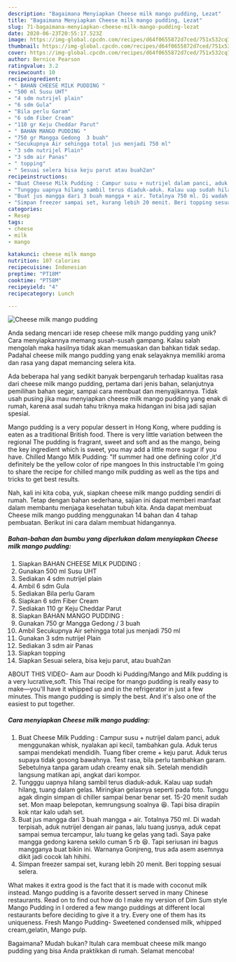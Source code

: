 ```yaml
---
description: "Bagaimana Menyiapkan Cheese milk mango pudding, Lezat"
title: "Bagaimana Menyiapkan Cheese milk mango pudding, Lezat"
slug: 71-bagaimana-menyiapkan-cheese-milk-mango-pudding-lezat
date: 2020-06-23T20:55:17.523Z
image: https://img-global.cpcdn.com/recipes/d64f0655872d7ced/751x532cq70/cheese-milk-mango-pudding-foto-resep-utama.jpg
thumbnail: https://img-global.cpcdn.com/recipes/d64f0655872d7ced/751x532cq70/cheese-milk-mango-pudding-foto-resep-utama.jpg
cover: https://img-global.cpcdn.com/recipes/d64f0655872d7ced/751x532cq70/cheese-milk-mango-pudding-foto-resep-utama.jpg
author: Bernice Pearson
ratingvalue: 3.2
reviewcount: 10
recipeingredient:
- " BAHAN CHEESE MILK PUDDING "
- "500 ml Susu UHT"
- "4 sdm nutrijel plain"
- "6 sdm Gula"
- "Bila perlu Garam"
- "6 sdm Fiber Cream"
- "110 gr Keju Cheddar Parut"
- " BAHAN MANGO PUDDING "
- "750 gr Mangga Gedong  3 buah"
- "Secukupnya Air sehingga total jus menjadi 750 ml"
- "3 sdm nutrijel Plain"
- "3 sdm air Panas"
- " topping"
- " Sesuai selera bisa keju parut atau buah2an"
recipeinstructions:
- "Buat Cheese Milk Pudding : Campur susu + nutrijel dalam panci, aduk menggunakan whisk, nyalakan api kecil, tambahkan gula. Aduk terus sampai mendekati mendidih. Tuang fiber creme + keju parut. Aduk terus supaya tidak gosong bawahnya. Test rasa, bila perlu tambahkan garam. Sebetulnya tanpa garam udah creamy enak sih. Setelah mendidih langsung matikan api, angkat dari kompor."
- "Tungggu uapnya hilang sambil terus diaduk-aduk. Kalau uap sudah hilang, tuang dalam gelas. Miringkan gelasnya seperti pada foto. Tunggu agak dingin simpan di chiller sampai benar benar set. 15-20 menit sudah set. Mon maap belepotan, kemrungsung soalnya 😆. Tapi bisa dirapiin kok ntar kalo udah set."
- "Buat jus mangga dari 3 buah mangga + air. Totalnya 750 ml. Di wadah terpisah, aduk nutrijel dengan air panas, lalu tuang jusnya, aduk cepat sampai semua tercampur, lalu tuang ke gelas yang tadi. Saya pake mangga gedong karena sekilo cuman 5 rb 😆. Tapi seriusan ini bagus mangganya buat bikin ini. Warnanya Gonjreng, trus ada asem asemnya dikit jadi cocok lah hihihi."
- "Simpan freezer sampai set, kurang lebih 20 menit. Beri topping sesuai selera."
categories:
- Resep
tags:
- cheese
- milk
- mango

katakunci: cheese milk mango 
nutrition: 107 calories
recipecuisine: Indonesian
preptime: "PT18M"
cooktime: "PT58M"
recipeyield: "4"
recipecategory: Lunch

---
```



![Cheese milk mango pudding](https://img-global.cpcdn.com/recipes/d64f0655872d7ced/751x532cq70/cheese-milk-mango-pudding-foto-resep-utama.jpg)

Anda sedang mencari ide resep cheese milk mango pudding yang unik? Cara menyiapkannya memang susah-susah gampang. Kalau salah mengolah maka hasilnya tidak akan memuaskan dan bahkan tidak sedap. Padahal cheese milk mango pudding yang enak selayaknya memiliki aroma dan rasa yang dapat memancing selera kita.

Ada beberapa hal yang sedikit banyak berpengaruh terhadap kualitas rasa dari cheese milk mango pudding, pertama dari jenis bahan, selanjutnya pemilihan bahan segar, sampai cara membuat dan menyajikannya. Tidak usah pusing jika mau menyiapkan cheese milk mango pudding yang enak di rumah, karena asal sudah tahu triknya maka hidangan ini bisa jadi sajian spesial.

Mango pudding is a very popular dessert in Hong Kong, where pudding is eaten as a traditional British food. There is very little variation between the regional The pudding is fragrant, sweet and soft and as the mango, being the key ingredient which is sweet, you may add a little more sugar if you have. Chilled Mango Milk Pudding: &#34;If summer had one defining color ,it&#39;d definitely be the yellow color of ripe mangoes In this instructable I&#39;m going to share the recipe for chilled mango milk pudding as well as the tips and tricks to get best results.


Nah, kali ini kita coba, yuk, siapkan cheese milk mango pudding sendiri di rumah. Tetap dengan bahan sederhana, sajian ini dapat memberi manfaat dalam membantu menjaga kesehatan tubuh kita. Anda dapat membuat Cheese milk mango pudding menggunakan 14 bahan dan 4 tahap pembuatan. Berikut ini cara dalam membuat hidangannya.

<!--inarticleads1-->

##### Bahan-bahan dan bumbu yang diperlukan dalam menyiapkan Cheese milk mango pudding:

1. Siapkan  BAHAN CHEESE MILK PUDDING :
1. Gunakan 500 ml Susu UHT
1. Sediakan 4 sdm nutrijel plain
1. Ambil 6 sdm Gula
1. Sediakan Bila perlu Garam
1. Siapkan 6 sdm Fiber Cream
1. Sediakan 110 gr Keju Cheddar Parut
1. Siapkan  BAHAN MANGO PUDDING :
1. Gunakan 750 gr Mangga Gedong / 3 buah
1. Ambil Secukupnya Air sehingga total jus menjadi 750 ml
1. Gunakan 3 sdm nutrijel Plain
1. Sediakan 3 sdm air Panas
1. Siapkan  topping
1. Siapkan  Sesuai selera, bisa keju parut, atau buah2an


ABOUT THIS VIDEO- Aam aur Doodh ki Pudding/Mango and Milk pudding is a very lucrative,soft. This Thai recipe for mango pudding is really easy to make—you&#39;ll have it whipped up and in the refrigerator in just a few minutes. This mango pudding is simply the best. And it&#39;s also one of the easiest to put together. 

<!--inarticleads2-->

##### Cara menyiapkan Cheese milk mango pudding:

1. Buat Cheese Milk Pudding : Campur susu + nutrijel dalam panci, aduk menggunakan whisk, nyalakan api kecil, tambahkan gula. Aduk terus sampai mendekati mendidih. Tuang fiber creme + keju parut. Aduk terus supaya tidak gosong bawahnya. Test rasa, bila perlu tambahkan garam. Sebetulnya tanpa garam udah creamy enak sih. Setelah mendidih langsung matikan api, angkat dari kompor.
1. Tungggu uapnya hilang sambil terus diaduk-aduk. Kalau uap sudah hilang, tuang dalam gelas. Miringkan gelasnya seperti pada foto. Tunggu agak dingin simpan di chiller sampai benar benar set. 15-20 menit sudah set. Mon maap belepotan, kemrungsung soalnya 😆. Tapi bisa dirapiin kok ntar kalo udah set.
1. Buat jus mangga dari 3 buah mangga + air. Totalnya 750 ml. Di wadah terpisah, aduk nutrijel dengan air panas, lalu tuang jusnya, aduk cepat sampai semua tercampur, lalu tuang ke gelas yang tadi. Saya pake mangga gedong karena sekilo cuman 5 rb 😆. Tapi seriusan ini bagus mangganya buat bikin ini. Warnanya Gonjreng, trus ada asem asemnya dikit jadi cocok lah hihihi.
1. Simpan freezer sampai set, kurang lebih 20 menit. Beri topping sesuai selera.


What makes it extra good is the fact that it is made with coconut milk instead. Mango pudding is a favorite dessert served in many Chinese restaurants. Read on to find out how do I make my version of Dim Sum style Mango Pudding in I ordered a few mango puddings at different local restaurants before deciding to give it a try. Every one of them has its uniqueness. Fresh Mango Pudding- Sweetened condensed milk, whipped cream,gelatin, Mango pulp. 

Bagaimana? Mudah bukan? Itulah cara membuat cheese milk mango pudding yang bisa Anda praktikkan di rumah. Selamat mencoba!
